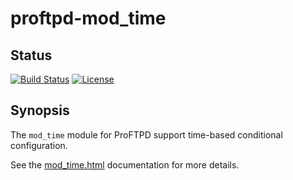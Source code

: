 proftpd-mod_time
================

Status
------
[![Build Status](https://travis-ci.org/Castaglia/proftpd-mod_time.svg?branch=master)](https://travis-ci.org/Castaglia/proftpd-mod_time)
[![License](https://img.shields.io/badge/license-GPL-brightgreen.svg)](https://img.shields.io/badge/license-GPL-brightgreen.svg)


Synopsis
--------

The `mod_time` module for ProFTPD support time-based conditional configuration.

See the [mod_time.html](https://htmlpreview.github.io/?https://github.com/Castaglia/proftpd-mod_time/blob/master/mod_time.html) documentation for more details.
